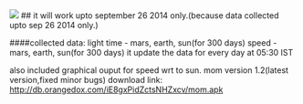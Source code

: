 
<img src = "https://cloud.githubusercontent.com/assets/6498891/3718115/a508238e-1631-11e4-959b-12e32fa7497c.png"/>
## it will work upto september 26 2014 only.(because data collected upto sep 26 2014 only.)

####collected data:
light time - mars, earth, sun(for 300 days)
speed - mars, earth, sun(for 300 days)
it update the data for every day at 05:30 IST

also included graphical ouput for speed wrt to sun.
mom version 1.2(latest version,fixed minor bugs) 
download link: 
http://db.orangedox.com/iE8gxPidZctsNHZxcv/mom.apk






